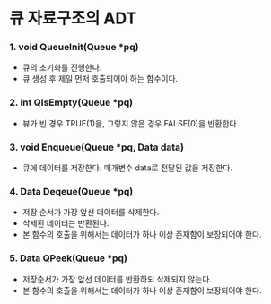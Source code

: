 # 큐 자료구조의 ADT

### 1. void QueueInit(Queue *pq)

- 큐의 초기화를 진행한다.
- 큐 생성 후 제일 먼저 호출되어야 하는 함수이다.

### 2. int QIsEmpty(Queue *pq)

- 뷰가 빈 경우 TRUE(1)을, 그렇지 않은 경우 FALSE(0)을 반환한다.
  
### 3. void Enqueue(Queue *pq, Data data)

- 큐에 데이터를 저장한다. 매개변수 data로 전달된 값을 저장한다.

### 4. Data Deqeue(Queue *pq)

- 저장 순서가 가장 앞선 데이터를 삭제한다.
- 삭제된 데이터는 반환된다.
- 본 함수의 호출을 위해서는 데이터가 하나 이상 존재함이 보장되어야 한다.
  
### 5. Data QPeek(Queue *pq)

- 저장순서가 가장 앞선 데이터를 반환하되 삭제되지 않는다.
- 본 함수의 호출을 위해서는 데이터가 하나 이상 존재함이 보장되어야 한다.
